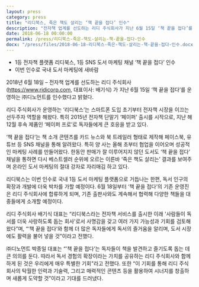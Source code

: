 ```yaml
---
layout: press
category: press
title: "리디북스, 죽은 책도 살리는 ‘책 끝을 접다’ 인수"
description: "전자책 업계를 선도하는 리디 주식회사가 지난 6월 15일 ‘책 끝을 접다’를 운영하는 ㈜디노먼트를 인수했다고 밝혔다."
date: 2018-06-18 00:00:00
permalink: /press/리디북스-죽은-책도-살리는-책-끝을-접다-인수
docx: "/press/files/2018-06-18-리디북스-죽은-책도-살리는-책-끝을-접다-인수.docx"
---
```


- 1등 전자책 플랫폼 리디북스, 1등 SNS 도서 마케팅 채널 ‘책 끝을 접다’ 인수
- 이번 인수로 국내 도서 마케팅에 새바람

2018년 6월 18일 – 전자책 업계를 선도하는 리디 주식회사(https://www.ridicorp.com, 대표이사: 배기식) 가 지난 6월 15일 ‘책 끝을 접다’를 운영하는 ㈜디노먼트를 인수했다고 밝혔다.

리디 주식회사가 운영하는 ‘리디북스’는 스마트폰 도입 초기부터 전자책 시장을 이끄는 선두주자 역할을 해왔다. 특히 2015년 전자책 단말기 ‘페이퍼’ 출시를 시작으로, 지난 해 12월 후속 제품인 ‘페이퍼 프로’로 독자들에게 큰 호응을 받고 있다.

‘책 끝을 접다’는 책 소개 콘텐츠를 카드 뉴스와 북 트레일러 형태로 제작해 페이스북, 유튜브 등 SNS 채널을 통해 알려왔다. 특히 양 사는 올해 초부터 협업을 이어오며 성공적인 마케팅 사례를 만들어왔다. 한동안 판매가 잘 이루어지지 않던 도서도 ‘책 끝을 접다’ 채널을 통하면 다시 베스트셀러 순위에 오르는 이른바 ‘죽은 책도 살리는’ 결과를 보여주며 온라인 도서 마케팅의 절대 강자로 자리매김 하고 있다.

리디북스는 이번 인수로 국내 1등 도서 마케팅 플랫폼으로 거듭나는 한편, 독서 인구의 확장과 개발에 더욱 박차를 가할 예정이다. 6월 18일부터 ‘책 끝을 접다’의 기존 운영진은 리디 주식회사에 합류하게 되며, 기존 출판사와도 계속해서 협력해 다양한 책들을 대중들에게 소개할 예정이다.

리디 주식회사 배기식 대표는 “리디북스라는 전자책 서비스를 출시한 이래 '사람들이 독서를 더욱 사랑하도록 돕는 회사'로서 사명감을 갖고 여러 가지 가능성과 기회를 검토해 왔다”며, “‘책 끝을 접다’와 함께 더 많은 독자들에게 독서의 즐거움을 알리며, 도서 시장에도 활력을 불어 넣을 것”이라고 전했다.

㈜디노먼트 박종일 대표는 “’책 끝을 접다’는 독자들이 책을 발견하고 즐기도록 돕는 데 큰 의의를 둔다. 따라서 독서 경험의 확장이라는 가치를 공유하는 리디 주식회사와 함께하게 된 것은 우리에게 매우 특별한 기회"라고 전했다. 또한 “이 기회를 통해 리디 주식회사의 탁월한 인력과 기술력, 그리고 매력적인 콘텐츠 등을 활용하여 시너지를 창출하며 새롭게 도약할 것”이라고 기대를 드러냈다.
